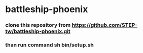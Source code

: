 # battleship-phoenix

### clone this repository from https://github.com/STEP-tw/battleship-phoenix.git

### than run command sh bin/setup.sh
